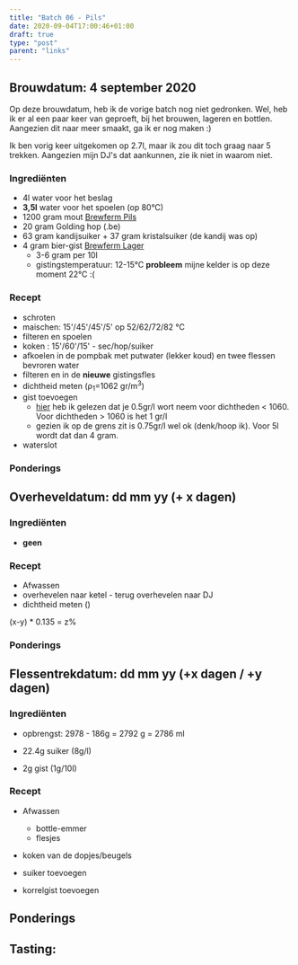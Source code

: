```yaml
---
title: "Batch 06 - Pils"
date: 2020-09-04T17:00:46+01:00
draft: true
type: "post"
parent: "links"
---
```


## <i class="fa fa-filter fa-flip-vertical" aria-hidden="true"></i> Brouwdatum: 4 september 2020

Op deze brouwdatum, heb ik de vorige batch nog niet gedronken. Wel, heb ik er al een paar keer van geproeft, bij het brouwen, lageren en bottlen. Aangezien dit naar meer smaakt, ga ik er nog maken :)

Ik ben vorig keer uitgekomen op 2.7l, maar ik zou dit toch graag naar 5 trekken. Aangezien mijn DJ's dat aankunnen, zie ik niet in waarom niet.

<div class="containerH">
  <div class="columnH brew">

### Ingrediënten

* 4l water voor het beslag
* **3,5l** water voor het spoelen (op 80°C)
* 1200 gram mout [Brewferm Pils](https://www.brouwland.com/en/our-products/brewing/malts-and-flakes/brewferm/d/barley-malt-brewferm-pils-3-ebc-5-kg)
* 20 gram Golding hop (.be)
* 63 gram kandijsuiker + 37 gram kristalsuiker (de kandij was op)
* 4 gram bier-gist [Brewferm Lager](https://www.brouwland.com/nl/onze-producten/bierbereiding/biergisten/brewferm-korrelgisten/d/biergist-brewferm-lager-12-gr)
  * 3-6 gram per 10l
  * gistingstemperatuur: 12-15°C **probleem** mijne kelder is op deze moment 22°C :(
  </div>
  <div class="columnH brew">

### Recept
* schroten
* maischen: 15'/45'/45'/5' op 52/62/72/82 °C
* filteren en spoelen
* koken : 15'/60'/15' - sec/hop/suiker
* afkoelen in de pompbak met putwater (lekker koud) en twee flessen bevroren water
* filteren en in de **nieuwe** gistingsfles
* dichtheid meten (&rho;<sub>1</sub>=1062 gr/m<sup>3</sup>)
* gist toevoegen
  * [hier](https://www.hobbybrouwen.nl/brouwko2.html) heb ik gelezen dat je 0.5gr/l wort neem voor dichtheden < 1060. Voor dichtheden > 1060 is het 1 gr/l
  * gezien ik op de grens zit is 0.75gr/l wel ok (denk/hoop ik). Voor 5l wordt dat dan 4 gram.
* waterslot
  </div>
</div>


### Ponderings


## <i class="fa fa-magnet fa-flip-vertical" aria-hidden="true"></i> Overheveldatum: dd mm yy (+ x dagen)


<div class="containerH">
  <div class="columnH brew">

### Ingrediënten

* **geen**


  </div>
  <div class="columnH brew">

### Recept
* Afwassen
* overhevelen naar ketel - terug overhevelen naar DJ
* dichtheid meten ()

(x-y) * 0.135 = z%

  </div>
</div>

### Ponderings


## <i class="fa fa-flask" aria-hidden="true"></i> Flessentrekdatum: dd mm yy (+x dagen / +y dagen)

<div class="containerH">

  <div class="columnH brew">

### Ingrediënten
* opbrengst: 2978 - 186g = 2792 g = 2786 ml
* 22.4g suiker (8g/l)
* 2g gist (1g/10l)

  </div>

  <div class="columnH brew">

### Recept
* Afwassen
  * bottle-emmer
  * flesjes
* koken van de dopjes/beugels
* suiker toevoegen
* korrelgist toevoegen

  </div>

</div>

## Ponderings


## <i class="fa fa-beer" aria-hidden="true"></i> Tasting: 

